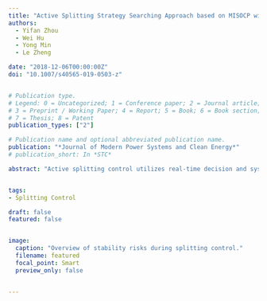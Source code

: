 ```yaml
---
title: "Active Splitting Strategy Searching Approach based on MISOCP with Consideration of Power Island Stability"
authors:
  - Yifan Zhou
  - Wei Hu
  - Yong Min
  - Le Zheng

date: "2018-12-06T00:00:00Z"
doi: "10.1007/s40565-019-0503-z"


# Publication type.
# Legend: 0 = Uncategorized; 1 = Conference paper; 2 = Journal article;
# 3 = Preprint / Working Paper; 4 = Report; 5 = Book; 6 = Book section;
# 7 = Thesis; 8 = Patent
publication_types: ["2"]

# Publication name and optional abbreviated publication name.
publication: "*Journal of Modern Power Systems and Clean Energy*"
# publication_short: In *STC*

abstract: "Active splitting control utilizes real-time decision and system-level splitting to prevent cascading blackouts and to maintain power supply under severe disturbances. Splitting strategy searching (SSS) is one of the most crucial issues in active splitting control for deciding “where to split”. SSS determines the splitting surface in real time to properly divide the asynchronous generators into isolated islands with an optimal control effect. In this paper, an SSS approach that focuses on island stability is presented. The proposed SSS approach is designed to ensure a rational stability margin and regulation ability on each island during and after the transient process of system splitting. This method includes the active/reactive power flow feasibility constraints and voltage/angle stability constraints in the steady state, as well as the frequency response capability constraints in the transient process. By considering the island stability constraints in the SSS, the proposed approach can avoid the splitting strategies with poor stability performance. Therefore, the major advantage of the proposed approach is ensuring better island static and transient stability during and after the splitting control. In addition, the entire model is formulated as a mixed-integer second-order cone programming (MISOCP) model. Thus, it can be rapidly solved by using commercial optimization solvers. Numerical simulation of a realistic provincial power system in central China demonstrates the validity of the proposed approach and the necessity of considering the island stability issues."


tags:
- Splitting Control

draft: false
featured: false


image:
  caption: "Overview of stability risks during splitting control."
  filename: featured
  focal_point: Smart
  preview_only: false


---
```



